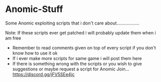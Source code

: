 # Anomic-Stuff
Some Anomic exploiting scripts that i don't care about..................

Note: If these scripts ever get patched i will probably update them when i am free

- Remember to read comments given on top of every script if you don't know how to use it ok
- If i ever make more scripts for same game i will post them here
- If there is something wrong with the scripts or you wish to give suggestions or maybe request a script for Anomic Join... https://discord.gg/jFV5SEe4jc
